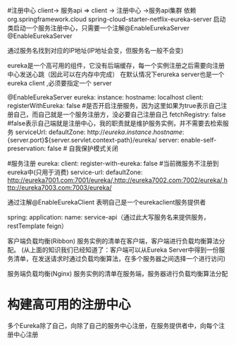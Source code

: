 #注册中心
client-> 服务api => client -> 注册中心 ->服务api集群
依赖
   <dependency>
            <groupId>org.springframework.cloud</groupId>
            <artifactId>spring-cloud-starter-netflix-eureka-server</artifactId>
   </dependency>
启动类启动一个服务注册中心，只需要一个注解@EnableEurekaServer
@EnableEurekaServer

通过服务名找到对应的IP地址(IP地址会变，但服务名一般不会变)

eureka是一个高可用的组件，它没有后端缓存，每一个实例注册之后需要向注册中心发送心跳（因此可以在内存中完成）
在默认情况下erureka server也是一个eureka client ,必须要指定一个 server

@EnableEurekaServer
eureka:
  instance:
    hostname: localhost
  client:
    registerWithEureka: false   #是否开启注册服务，因为这里如果为true表示自己注册自己，而自己就是一个服务注册方，没必要自己注册自己
    fetchRegistry: false     #false表示自己端就是注册中心，我的职责就是维护服务实例，并不需要去检索服务
    serviceUrl:
      defaultZone: http://${eureka.instance.hostname}:${server.port}${server.servlet.context-path}/eureka/
  server:
    enable-self-preservation: false  # 自我保护模式关闭

#服务注册
eureka:
  client:
    register-with-eureka: false  #当前微服务不注册到eureka中(只用于消费)
    service-url: 
      defaultZone: http://eureka7001.com:7001/eureka/,http://eureka7002.com:7002/eureka/,http://eureka7003.com:7003/eureka/  


通过注解@EnableEurekaClient 表明自己是一个eurekaclient服务提供者

spring:
  application:
    name: service-api（通过此大写服务名来提供服务，restTemplate feign）
    
    
客户端负载均衡(Ribbon)
服务实例的清单在客户端，客户端进行负载均衡算法分配。
(从上面的知识我们已经知道了：客户端可以从Eureka Server中得到一份服务清单，在发送请求时通过负载均衡算法，在多个服务器之间选择一个进行访问)

服务端负载均衡(Nginx)
服务实例的清单在服务端，服务器进行负载均衡算法分配


# 构建高可用的注册中心
多个Eureka除了自己，向除了自己的服务中心注册，在服务提供者中，向每个注册中心注册


  

